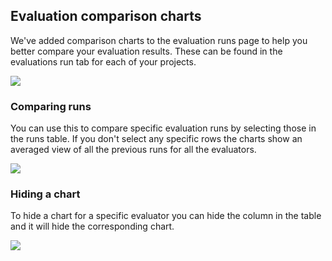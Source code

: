 ## Evaluation comparison charts

We've added comparison charts to the evaluation runs page to help you better compare your evaluation results. These can be found in the evaluations run tab for each of your projects. 

![](../assets/images/e013e31-image.png)

### Comparing runs

You can use this to compare specific evaluation runs by selecting those in the runs table. If you don't select any specific rows the charts show an averaged view of all the previous runs for all the evaluators. 

![](../assets/images/eae32f2-image.png)

### Hiding a chart

To hide a chart for a specific evaluator you can hide the column in the table and it will hide the corresponding chart. 

![](../assets/images/54ea419-image.png)